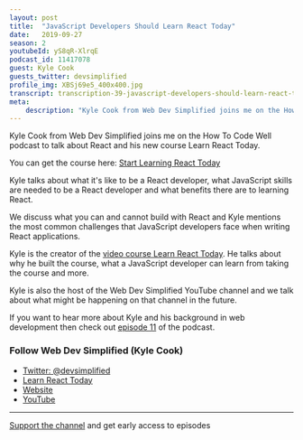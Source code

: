 ```yaml
---
layout: post
title:  "JavaScript Developers Should Learn React Today"
date:   2019-09-27
season: 2
youtubeId: yS8qR-XlrqE
podcast_id: 11417078
guest: Kyle Cook
guests_twitter: devsimplified
profile_img: XBSj69e5_400x400.jpg
transcript: transcription-39-javascript-developers-should-learn-react-today-web-dev-simplified.md
meta:
    description: "Kyle Cook from Web Dev Simplified joins me on the How To Code Well podcast to talk about React and his new course Learn React Today."
---
```

Kyle Cook from Web Dev Simplified joins me on the How To Code Well podcast to talk about React and his new course Learn React Today.

You can get the course here: [Start Learning React Today](http://bit.ly/2ndUMpu)

Kyle talks about what it's like to be a React developer, what JavaScript skills are needed to be a React developer and what benefits there are to learning React. 

We discuss what you can and cannot build with React and Kyle mentions the most common challenges that JavaScript developers face when writing React applications.

Kyle is the creator of the [video course Learn React Today](http://bit.ly/2ndUMpu). He talks about why he built the course, what a JavaScript developer can learn from taking the course and more.

Kyle is also the host of the Web Dev Simplified YouTube channel and we talk about what might be happening on that channel in the future.

If you want to hear more about Kyle and his background in web development then check out [episode 11](https://howtocodewell.fm/episode/11-soft-skills-w…) of the podcast.

### Follow Web Dev Simplified (Kyle Cook)
- [Twitter: @devsimplified](https://twitter.com/devsimplified)
- [Learn React Today](http://bit.ly/2ndUMpu)
- [Website](http://bit.ly/2nFKTRL)
- [YouTube](https://www.youtube.com/webdevsimplified)

-------------------------------

[Support the channel](https://www.patreon.com/howToCodeWell) and get early access to episodes
